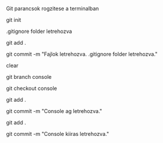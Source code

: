 Git parancsok rogzitese a terminalban

git init

.gitignore folder letrehozva

git add .

git commit -m "Fajlok letrehozva. .gitignore folder letrehozva."

clear

git branch console

git checkout console

git add .

git commit -m "Console ag letrehozva."

git add .

git commit -m "Console kiiras letrehozva."